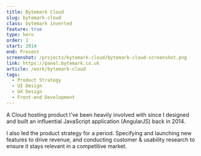 ```yaml
---
title: Bytemark Cloud
slug: bytemark-cloud
class: bytemark inverted
feature: true
type: hero
order: 1
start: 2014
end: Present
screenshot: /projects/bytemark-cloud/bytemark-cloud-screenshot.png
link: https://panel.bytemark.co.uk
article: /work/bytemark-cloud
tags:
  - Product Strategy
  - UI Design
  - UX Design
  - Front-end Development
---
```

A Cloud hosting product I’ve been heavily involved with since I designed and built an influential JavaScript application (AngularJS) back in 2014.

I also led the product strategy for a period. Specifying and launching new features to drive revenue, and conducting customer & usability research to ensure it stays relevant in a competitive market.
